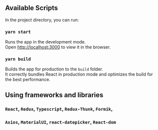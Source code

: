 ## Available Scripts

In the project directory, you can run:

### `yarn start`

Runs the app in the development mode.\
Open [http://localhost:3000](http://localhost:3000) to view it in the browser.

### `yarn build`

Builds the app for production to the `build` folder.\
It correctly bundles React in production mode and optimizes the build for the best performance.

## Using frameworks and libraries

### `React`, `Redux`, `Typescript`, `Redux-Thunk`, `Formik`,

### `Axios`, `MaterialUI`, `react-datepicker`, `React-dom`
